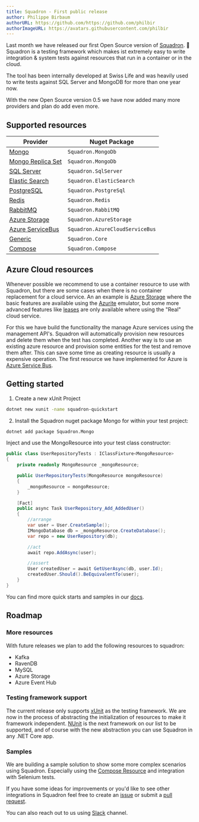 ```yaml
---
title: Squadron - First public release
author: Philippe Birbaum
authorURL: https://github.com/https://github.com/philbir
authorImageURL: https://avatars.githubusercontent.com/philbir
---
```


Last month we have released our first Open Source version of [Squadron](https://swisslife-oss.github.io/squadron/). 🎉
Squadron is a testing framework which makes ist extremely easy to write integration & system tests against resources that run in a container or in the cloud.

The tool has been internally developed at Swiss Life and was heavily used to write tests against SQL Server and MongoDB for more than one year now.

With the new Open Source version 0.5 we have now added many more providers and plan do add even more.

## Supported resources

| Provider                                                             | Nuget Package                   |
| -------------------------------------------------------------------- | ------------------------------- |
| [Mongo](../../../../squadron/docs/mongodb)                           | `Squadron.MongoDb`              |
| [Mongo Replica Set](../../../../squadron/docs/mongodb-rs)            | `Squadron.MongoDb`              |
| [SQL Server](../../../../squadron/docs/sqlserver.md)                 | `Squadron.SqlServer`            |
| [Elastic Search](../../../../squadron/docs/elasticsearch)            | `Squadron.ElasticSearch`        |
| [PostgreSQL](../../../../squadron/docs/postgresql)                   | `Squadron.PostgreSql`           |
| [Redis](../../../../squadron/docs/redis)                             | `Squadron.Redis`                |
| [RabbitMQ](../../../../squadron/docs/rabbitmq)                       | `Squadron.RabbitMQ`             |
| [Azure Storage](../../../../squadron/docs/azure-storage)             | `Squadron.AzureStorage`         |
| [Azure ServiceBus](../../../../squadron/docs/azure-cloud-servicebus) | `Squadron.AzureCloudServiceBus` |
| [Generic](../../../../squadron/docs/generic-container)               | `Squadron.Core`                 |
| [Compose](../../../../squadron/docs/compose)                         | `Squadron.Compose`              |

## Azure Cloud resources

Whenever possible we recommend to use a container resource to use with Squadron, but there are some cases
when there is no container replacement for a cloud service.
An an example is [Azure Storage](https://azure.microsoft.com/en-us/services/storage/) where the basic features
are available using the [Azurite](https://github.com/Azure/Azurite) emulator, but some more advanced
features like [leases](https://docs.microsoft.com/en-us/rest/api/storageservices/lease-blob) are only
available where using the "Real" cloud service.

For this we have build the functionality the manage Azure services using the management API's.
Squadron will automatically provision new resources and delete them when the test has completed.
Another way is to use an existing azure resource and provision some entities for the test and remove
them after. This can save some time as creating resource is usually a expensive operation.
The first resource we have implemented for Azure is [Azure Service Bus](../../../../squadron/docs/azure-cloud-servicebus).

<!--truncate-->

## Getting started

1. Create a new xUnit Project

```bash
dotnet new xunit -name squadron-quickstart
```

2. Install the Squadron nuget package Mongo for within your test project:

```bash
dotnet add package Squadron.Mongo
```

Inject and use the MongoResource into your test class constructor:

```csharp
public class UserRepositoryTests : IClassFixture<MongoResource>
{
    private readonly MongoResource _mongoResource;

    public UserRepositoryTests(MongoResource mongoResource)
    {
        _mongoResource = mongoResource;
    }

    [Fact]
    public async Task UserRepository_Add_AddedUser()
    {
        //arrange
        var user = User.CreateSample();
        IMongoDatabase db = _mongoResource.CreateDatabase();
        var repo = new UserRepository(db);

        //act
        await repo.AddAsync(user);

        //assert
        User createdUser = await GetUserAsync(db, user.Id);
        createdUser.Should().BeEquivalentTo(user);
    }
}
```

You can find more quick starts and samples in our [docs](https://swisslife-oss.github.io/squadron/docs/quickstart).

## Roadmap

### More resources

With future releases we plan to add the following resources to squadron:

- Kafka
- RavenDB
- MySQL
- Azure Storage
- Azure Event Hub

### Testing framework support

The current release only supports [xUnit](https://xunit.net/) as the testing framework.
We are now in the process of
abstracting the initialization of resources to make it framework independent.
[NUnit](https://nunit.org/) is the next framework on our list to be supported,
and of course with the new abstraction you can use Squadron in any .NET Core app.

### Samples

We are building a sample solution to show some more complex scenarios using Squadron.
Especially using the [Compose Resource](https://swisslife-oss.github.io/squadron/docs/compose) and integration with Selenium tests.

If you have some ideas for improvements or you'd like to see other integrations in Squadron feel free
to create an [issue](https://github.com/SwissLife-OSS/squadron/issues) or submit a [pull request](https://github.com/SwissLife-OSS/squadron/pulls).

You can also reach out to us using [Slack](https://join.slack.com/t/swisslife-oss/shared_invite/enQtNzk1ODI1NTAyNjExLTJmM2I2ODMxZjk4ZjBhYWIzY2U3YmI1ZGU3YmVjZGI0ZjA3MDllZGYwOGMxNjAwYTExMmFiMTQwMjhmNjY5ZTY) channel.
